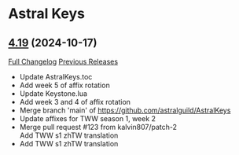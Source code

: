 # Astral Keys

## [4.19](https://github.com/astralguild/AstralKeys/tree/4.19) (2024-10-17)
[Full Changelog](https://github.com/astralguild/AstralKeys/compare/4.18...4.19) [Previous Releases](https://github.com/astralguild/AstralKeys/releases)

- Update AstralKeys.toc  
- Add week 5 of affix rotation  
- Update Keystone.lua  
- Add week 3 and 4 of affix rotation  
- Merge branch 'main' of https://github.com/astralguild/AstralKeys  
- Update affixes for TWW season 1, week 2  
- Merge pull request #123 from kalvin807/patch-2  
    Add TWW s1 zhTW translation  
- Add TWW s1 zhTW translation  